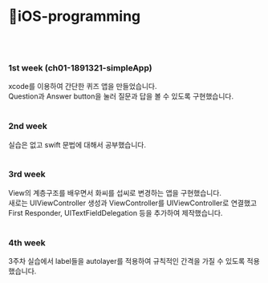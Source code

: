 # 🍎iOS-programming
<br><br>
### 1st week (ch01-1891321-simpleApp)
xcode를 이용하여 간단한 퀴즈 앱을 만들었습니다.<br>
Question과 Answer button을 눌러 질문과 답을 볼 수 있도록 구현했습니다.
<br><br>
### 2nd week
실습은 없고 swift 문법에 대해서 공부했습니다.<br><br>
### 3rd week
View의 계층구조를 배우면서 화씨를 섭씨로 변경하는 앱을 구현했습니다.<br>
새로는 UIViewController 생성과 ViewController를 UIViewController로 연결했고 
First Responder, UITextFieldDelegation 등을 추가하여 제작했습니다.<br>
<br>
### 4th week
3주차 실습에서 label들을 autolayer를 적용하여 규칙적인 간격을 가질 수 있도록 적용했습니다.
